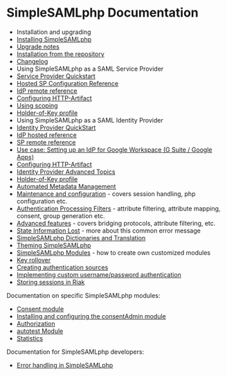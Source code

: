 SimpleSAMLphp Documentation
===========================

 * Installation and upgrading
  * [Installing SimpleSAMLphp](simplesamlphp-install)
  * [Upgrade notes](simplesamlphp-upgrade-notes)
  * [Installation from the repository](simplesamlphp-install-repo)
  * [Changelog](simplesamlphp-changelog)
 * Using SimpleSAMLphp as a SAML Service Provider
  * [Service Provider Quickstart](simplesamlphp-sp)
  * [Hosted SP Configuration Reference](./saml:sp)
  * [IdP remote reference](simplesamlphp-reference-idp-remote)
  * [Configuring HTTP-Artifact](./simplesamlphp-artifact-sp)
  * [Using scoping](./simplesamlphp-scoping)
  * [Holder-of-Key profile](simplesamlphp-hok-sp)
 * Using SimpleSAMLphp as a SAML Identity Provider
  * [Identity Provider QuickStart](simplesamlphp-idp)
  * [IdP hosted reference](simplesamlphp-reference-idp-hosted)
  * [SP remote reference](simplesamlphp-reference-sp-remote)
  * [Use case: Setting up an IdP for Google Workspace (G Suite / Google Apps)](simplesamlphp-googleapps)
  * [Configuring HTTP-Artifact](./simplesamlphp-artifact-idp)
  * [Identity Provider Advanced Topics](simplesamlphp-idp-more)
  * [Holder-of-Key profile](simplesamlphp-hok-idp)
 * [Automated Metadata Management](./metarefresh:simplesamlphp-automated_metadata)
 * [Maintenance and configuration](simplesamlphp-maintenance) - covers session handling, php configuration etc.
 * [Authentication Processing Filters](simplesamlphp-authproc) - attribute filtering, attribute mapping, consent, group generation etc.
 * [Advanced features](simplesamlphp-advancedfeatures) - covers bridging protocols, attribute filtering, etc.
 * [State Information Lost](simplesamlphp-nostate) - more about this common error message
 * [SimpleSAMLphp Dictionaries and Translation](simplesamlphp-translation)
 * [Theming SimpleSAMLphp](simplesamlphp-theming)
 * [SimpleSAMLphp Modules](simplesamlphp-modules) - how to create own customized modules
 * [Key rollover](./saml:keyrollover)
 * [Creating authentication sources](./simplesamlphp-authsource)
  * [Implementing custom username/password authentication](./simplesamlphp-customauth)
 * [Storing sessions in Riak](./riak:simplesamlphp-riak)

Documentation on specific SimpleSAMLphp modules:
 
 * [Consent module](./consent:consent)
 * [Installing and configuring the consentAdmin module](./consentAdmin:consentAdmin)
 * [Authorization](./authorize:authorize)
 * [autotest Module](https://github.com/simplesamlphp/simplesamlphp-module-autotest/blob/v1.0/README.md)
 * [Statistics](./statistics:statistics)

Documentation for SimpleSAMLphp developers:

 * [Error handling in SimpleSAMLphp](simplesamlphp-errorhandling)
